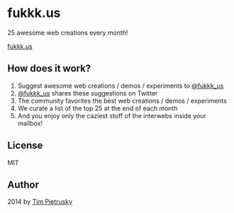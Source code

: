 # fukkk.us


25 awesome web creations every month! 

[fukkk.us](http://fukkk.us)

## How does it work?

1. Suggest awesome web creations / demos / experiments to [@fukkk_us](http://twitter.com/fukkk_us)
2. [@fukkk_us](http://twitter.com/fukkk_us) shares these suggestions on Twitter
3. The community favorites the best web creations / demos / experiments
4. We curate a list of the top 25 at the end of each month
5. And you enjoy only the caziest stuff of the interwebs inside your mailbox!

## License

MIT 

## Author

2014 by [Tim Pietrusky](http://twitter.com/TimPietrusky)